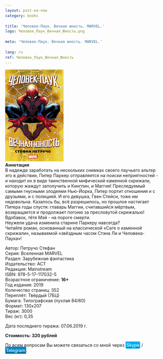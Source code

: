 ```yaml
---
layout: post-ea-new
category: books

title: 'Человек-Паук. Вечная юность. MARVEL.'
logo: Человек_Паук_Вечная_Юность.png

meta: 'Человек-Паук. Вечная юность. MARVEL.'

lang: ru
ref: Человек_Паук_Вечная_Юность
---
```


<a data-fancybox="gallery" href="/img/books/Человек_Паук_Вечная_Юность.png"><img src="/img/books/Человек_Паук_Вечная_Юность.png" alt=""></a>  
**Аннотация**  
В надежде заработать на нескольких снимках своего паучьего альтер эго в действии, Питер Паркер отправляется на поиски неприятностей - и находит их в виде таинственной мифический каменной скрижали, которую жаждут заполучить и Кингпин, и Маггия! Преследуемый самыми гнусными злодеями Нью-Йорка, Питер портит отношения и с друзьями, и с полицией. И его девушка, Гвен Стейси, тоже им недовольна. Казалось бы, всё разрешилось, но прошлое настигает Питера годы спустя: главарь Маггии, считавшийся мёртвым, возвращается и продолжает погоню за пресловутой скрижалью! Вдобавок, тётя Мэй - на пороге смерти.  
Неужели удача изменила старине Паркеру навсегда?  
Читайте роман, основанный на классической «Саге о каменной скрижали», называемой «звёздным часом Стэна Ли и Человека-Паука»!

Автор: Петручо Стефан  
Серия: Вселенная MARVEL  
Раздел: Зарубежная фантастика  
Издательство: АСТ  
Редакция: Mainstream  
ISBN: 978-5-17-117032-5  
Возрастное ограничение: **16+**  
Год издания: 2019  
Количество страниц: 352  
Переплёт: Твёрдый  (7БЦ)  
Бумага: Типографская (пухлая 84/60)  
Формат: 130х207  
Тираж: 3000  
Вес (кг): 0,35

Дата последнего тиража:	07.06.2019 г.

**Стоимость: 320 рублей**

По всем вопросам Вы можете связаться со мной через <a href="skype:chutkoy89?call" target="_blank"><span style="background-color:#00aff0; color:white; padding:3px; border-radius: 3px">Skype</span></a> / <a href="https://t.me/chutkoy" target="_blank"><span style="background-color:#0088cc; color:white; padding:3px; border-radius: 3px">Telegram</span></a>.